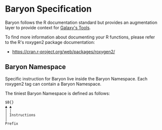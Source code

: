 # Baryon Specification

Baryon follows the R documentation standard but provides an augmentation layer
to provide context for [Galaxy's Tools](https://galaxyproject.org).

To find more information about documenting your R functions, please refer
to the R's roxygen2 package documentation:

- https://cran.r-project.org/web/packages/roxygen2/

## Baryon Namespace

Specific instruction for Baryon live inside the Baryon Namespace. Each roxygen2
tag can contain a Baryon Namespace.

The tiniest Baryon Namespace is defined as follows:

```
$B{}
▲ ▲
│ │
│ Instructions
│
Prefix
```
